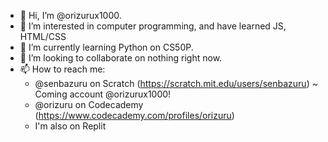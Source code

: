 - 👋 Hi, I’m @orizurux1000.
- 👀 I’m interested in computer programming, and have learned JS, HTML/CSS
- 🌱 I’m currently learning Python on CS50P. 
- 💞️ I’m looking to collaborate on nothing right now.
- 📫 How to reach me:
  - @senbazuru on Scratch (https://scratch.mit.edu/users/senbazuru) ~ Coming account @orizurux1000!
  - @orizuru on Codecademy (https://www.codecademy.com/profiles/orizuru)
  - I'm also on Replit

<!---
orizurux1000/orizurux1000 is a ✨ special ✨ repository because its `README.md` (this file) appears on your GitHub profile.
You can click the Preview link to take a look at your changes.
--->
